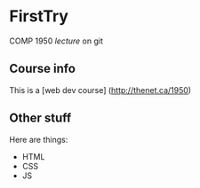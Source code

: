 FirstTry
========

COMP 1950 *lecture* on git

## Course info

This is a [web dev course] (http://thenet.ca/1950)

## Other stuff

Here are things:

* HTML
* CSS
* JS
